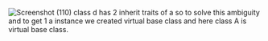 ![Screenshot (110)](https://github.com/parihargaurav/dsa-revision/assets/75802785/2369c283-d2d4-4756-a5fc-63406131b7f4)
class d has 2 inherit traits of a so to solve this ambiguity and to get 1 a instance we created virtual base class and here class A is virtual base class.
